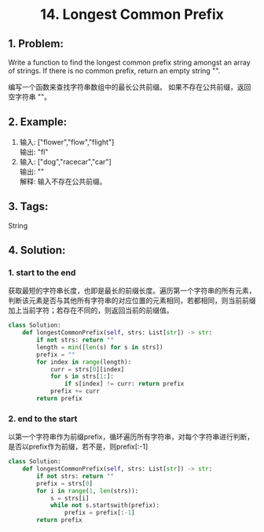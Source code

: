 
# <p align="center"> 14. Longest Common Prefix </p>

## 1. Problem:
Write a function to find the longest common prefix string amongst an array of strings.
If there is no common prefix, return an empty string "".

编写一个函数来查找字符串数组中的最长公共前缀。
如果不存在公共前缀，返回空字符串 ""。

## 2. Example:
1. 输入: ["flower","flow","flight"]  
输出: "fl"
2. 输入: ["dog","racecar","car"]  
输出: ""  
解释: 输入不存在公共前缀。

## 3. Tags:
String

## 4. Solution:

### 1. start to the end
获取最短的字符串长度，也即是最长的前缀长度。遍历第一个字符串的所有元素，判断该元素是否与其他所有字符串的对应位置的元素相同，若都相同，则当前前缀加上当前字符；若存在不同的，则返回当前的前缀值。


```python
class Solution:
    def longestCommonPrefix(self, strs: List[str]) -> str:
        if not strs: return ""
        length = min([len(s) for s in strs])
        prefix = ""
        for index in range(length):
            curr = strs[0][index]
            for s in strs[1:]:
                if s[index] != curr: return prefix
            prefix += curr
        return prefix
```

### 2. end to the start
以第一个字符串作为前缀prefix，循环遍历所有字符串，对每个字符串进行判断，是否以prefix作为前缀，若不是，则prefix[:-1]


```python
class Solution:
    def longestCommonPrefix(self, strs: List[str]) -> str:
        if not strs: return ""
        prefix = strs[0]
        for i in range(1, len(strs)):
            s = strs[i]
            while not s.startswith(prefix):
                prefix = prefix[:-1]
        return prefix
```
